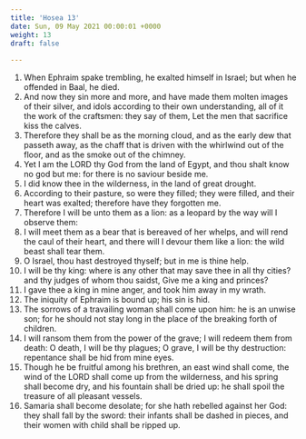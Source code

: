 ```yaml
---
title: 'Hosea 13'
date: Sun, 09 May 2021 00:00:01 +0000
weight: 13
draft: false
  
---
```


1. When Ephraim spake trembling, he exalted himself in Israel; but when he offended in Baal, he died.
2. And now they sin more and more, and have made them molten images of their silver, and idols according to their own understanding, all of it the work of the craftsmen: they say of them, Let the men that sacrifice kiss the calves.
3. Therefore they shall be as the morning cloud, and as the early dew that passeth away, as the chaff that is driven with the whirlwind out of the floor, and as the smoke out of the chimney.
4. Yet I am the LORD thy God from the land of Egypt, and thou shalt know no god but me: for there is no saviour beside me.
5. I did know thee in the wilderness, in the land of great drought.
6. According to their pasture, so were they filled; they were filled, and their heart was exalted; therefore have they forgotten me.
7. Therefore I will be unto them as a lion: as a leopard by the way will I observe them:
8. I will meet them as a bear that is bereaved of her whelps, and will rend the caul of their heart, and there will I devour them like a lion: the wild beast shall tear them.
9. O Israel, thou hast destroyed thyself; but in me is thine help.
10. I will be thy king: where is any other that may save thee in all thy cities? and thy judges of whom thou saidst, Give me a king and princes?
11. I gave thee a king in mine anger, and took him away in my wrath.
12. The iniquity of Ephraim is bound up; his sin is hid.
13. The sorrows of a travailing woman shall come upon him: he is an unwise son; for he should not stay long in the place of the breaking forth of children.
14. I will ransom them from the power of the grave; I will redeem them from death: O death, I will be thy plagues; O grave, I will be thy destruction: repentance shall be hid from mine eyes.
15. Though he be fruitful among his brethren, an east wind shall come, the wind of the LORD shall come up from the wilderness, and his spring shall become dry, and his fountain shall be dried up: he shall spoil the treasure of all pleasant vessels.
16. Samaria shall become desolate; for she hath rebelled against her God: they shall fall by the sword: their infants shall be dashed in pieces, and their women with child shall be ripped up.
